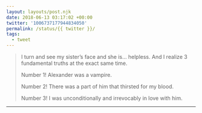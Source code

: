 ```yaml
---
layout: layouts/post.njk
date: 2018-06-13 03:17:02 +00:00
twitter: '1006737177944834050'
permalink: /status/{{ twitter }}/
tags: 
  - tweet
---
```


> I turn and see my sister’s face and she is… helpless. And I realize 3 fundamental truths at the exact same time.
> 
> Number 1! Alexander was a vampire.
> 
> Number 2! There was a part of him that thirsted for my blood.
> 
> Number 3! I was unconditionally and irrevocably in love with him.

---
